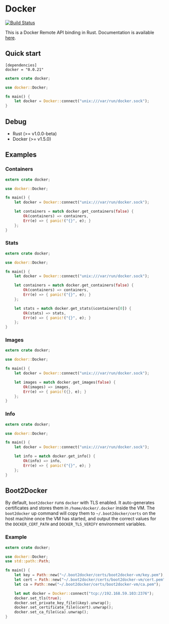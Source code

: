 # Docker

[![Build Status](https://travis-ci.org/ghmlee/rust-docker.svg)](https://travis-ci.org/ghmlee/rust-docker)

This is a Docker Remote API binding in Rust. Documentation is available [here](https://ghmlee.github.io/rust-docker/doc/docker).

## Quick start

```
[dependencies]
docker = "0.0.21"
```

```rust
extern crate docker;

use docker::Docker;

fn main() {
    let docker = Docker::connect("unix:///var/run/docker.sock");
}
```

## Debug
* Rust (>= v1.0.0-beta)
* Docker (>= v1.5.0)

## Examples

### Containers

```rust
extern crate docker;

use docker::Docker;

fn main() {
    let docker = Docker::connect("unix:///var/run/docker.sock");

    let containers = match docker.get_containers(false) {
        Ok(containers) => containers,
        Err(e) => { panic!("{}", e); }
    };
}
```

### Stats

```rust
extern crate docker;

use docker::Docker;

fn main() {
    let docker = Docker::connect("unix:///var/run/docker.sock");

    let containers = match docker.get_containers(false) {
        Ok(containers) => containers,
        Err(e) => { panic!("{}", e); }
    };

    let stats = match docker.get_stats(&containers[0]) {
        Ok(stats) => stats,
        Err(e) => { panic!("{}", e); }
    };
}
```

### Images

```rust
extern crate docker;

use docker::Docker;

fn main() {
    let docker = Docker::connect("unix:///var/run/docker.sock");

    let images = match docker.get_images(false) {
        Ok(images) => images,
        Err(e) => { panic!({}, e); }
    };
}

```

### Info

```rust
extern crate docker;

use docker::Docker;

fn main() {
    let docker = Docker::connect("unix:///var/run/docker.sock");

    let info = match docker.get_info() {
        Ok(info) => info,
        Err(e) => { panic!("{}", e); }
    };
}
```

## Boot2Docker

By default, `boot2docker` runs `docker` with TLS enabled. It auto-generates certificates and stores them in `/home/docker/.docker` inside the VM. The `boot2docker` up command will copy them to `~/.boot2docker/certs` on the host machine once the VM has started, and output the correct values for the `DOCKER_CERT_PATH` and `DOCKER_TLS_VERIFY` environment variables.

### Example

```rust
extern crate docker;

use docker::Docker;
use std::path::Path;

fn main() {
    let key = Path::new("~/.boot2docker/certs/boot2docker-vm/key.pem");
    let cert = Path::new("~/.boot2docker/certs/boot2docker-vm/cert.pem");
    let ca = Path::new("~/.boot2docker/certs/boot2docker-vm/ca.pem");

    let mut docker = Docker::connect("tcp://192.168.59.103:2376");
    docker.set_tls(true);
    docker.set_private_key_file(&key).unwrap();
    docker.set_certificate_file(&cert).unwrap();
    docker.set_ca_file(&ca).unwrap();
}
```